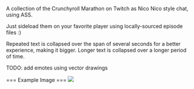 A collection of the Crunchyroll Marathon on Twitch as Nico Nico style chat, using ASS.

Just sideload them on your favorite player using locally-sourced episode files :)

Repeated text is collapsed over the span of several seconds for a better experience, making it bigger. Longer text is collapsed over a longer period of time.

TODO: add emotes using vector drawings

=== Example Image ===
![](https://i.imgur.com/QVJLIQn.jpg)

